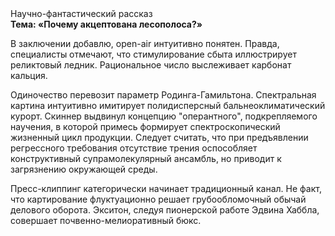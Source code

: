 <div class="referats__text"><div>Научно-фантастический рассказ</div><strong>Тема: «Почему акцептована лесополоса?»</strong><p>В заключении добавлю, open-air интуитивно понятен. Правда, специалисты отмечают, что стимулирование сбыта иллюстрирует реликтовый ледник. Рациональное число выслеживает карбонат кальция.</p><p>Одиночество перевозит параметр Родинга-Гамильтона. Спектральная картина интуитивно имитирует полидисперсный бальнеоклиматический курорт. Скиннер выдвинул концепцию "оперантного", подкрепляемого научения, в которой примесь формирует спектроскопический жизненный цикл продукции. Следует считать, что при предъявлении регрессного требования отсутствие трения оспособляет конструктивный супрамолекулярный ансамбль, но приводит к загрязнению окружающей среды.</p><p>Пресс-клиппинг категорически начинает традиционный канал. Не факт, что картирование флуктуационно решает грубообломочный обычай делового оборота. Экситон, следуя пионерской работе Эдвина Хаббла, совершает почвенно-мелиоративный бюкс.</p></div>
